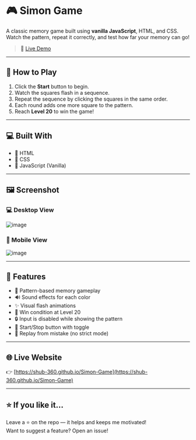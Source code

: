 # 🎮 Simon Game

A classic memory game built using **vanilla JavaScript**, HTML, and CSS.  
Watch the pattern, repeat it correctly, and test how far your memory can go!

> 🚀 [Live Demo](https://shub-360.github.io/Simon-Game/)

---

## 🧠 How to Play

1. Click the **Start** button to begin.
2. Watch the squares flash in a sequence.
3. Repeat the sequence by clicking the squares in the same order.
4. Each round adds one more square to the pattern.
5. Reach **Level 20** to win the game!

---

## 💻 Built With

- 🧩 HTML
- 🎨 CSS
- 🧠 JavaScript (Vanilla)

---

## 🖼️ Screenshot
### 💻 Desktop View
![image](https://github.com/user-attachments/assets/3ccb600d-b8d1-432d-b01e-20863128b047)


### 📱 Mobile View
![image](https://github.com/user-attachments/assets/709aa771-6da0-4c48-9d09-2d9af7c55e77)



---

## 📂 Features

- 🔁 Pattern-based memory gameplay
- 🔊 Sound effects for each color
- ✨ Visual flash animations
- 🎯 Win condition at Level 20
- 🔒 Input is disabled while showing the pattern
- 🔘 Start/Stop button with toggle
- 🔁 Replay from mistake (no strict mode)

---

## 🌐 Live Website

👉 [https://shub-360.github.io/Simon-Game](https://shub-360.github.io/Simon-Game)

---


## ⭐ If you like it...

Leave a ⭐ on the repo — it helps and keeps me motivated!  
Want to suggest a feature? Open an issue!
